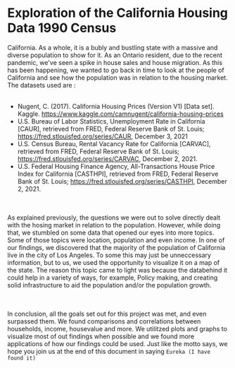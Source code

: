 # Exploration of the California Housing Data 1990 Census

California. As a whole, it is a bubly and bustling state with a massive and diverse population to show for it. As an Ontario resident, due to the recent pandemic, we've seen a spike in house sales and house migration. As this has been happening, we wanted to go back in time to look at the people of California and see how the population was in relation to the housing market. <br /> 
The datasets used are :  <br /> <br /> 
  - Nugent, C. (2017). California Housing Prices (Version V1) [Data set]. Kaggle. https://www.kaggle.com/camnugent/california-housing-prices 
  - U.S. Bureau of Labor Statistics, Unemployment Rate in California [CAUR], retrieved from FRED, Federal Reserve Bank of St. Louis; https://fred.stlouisfed.org/series/CAUR, December 3, 2021 
  - U.S. Census Bureau, Rental Vacancy Rate for California [CARVAC], retrieved from FRED, Federal Reserve Bank of St. Louis; https://fred.stlouisfed.org/series/CARVAC, December 2, 2021.
  - U.S. Federal Housing Finance Agency, All-Transactions House Price Index for California [CASTHPI], retrieved from FRED, Federal Reserve Bank of St. Louis; https://fred.stlouisfed.org/series/CASTHPI, December 2, 2021. 

<br /><br />As explained previously, the questions we were out to solve directly dealt with the hosing market in relation to the population. However, while doing that, we stumbled on some data that opened our eyes into more topics. Some of those topics were location, population and even income. In one of our findings, we discovered that the majority of the population of California live in the city of Los Angeles. To some this may just be unneccessary information, but to us, we used the opportunity to visualize it on a map of the state. The reason this topic came to light was because the databehind it could help in a variety of ways, for example, Policy making, and creating solid infrastructure to aid the population and/or the population growth.

<br /><br />In conclusion, all the goals set out for this project was met, and even surpassed them. We found comparisons and correlations between households,  income, housevalue and more. We utilitzed plots and graphs to visualize most of out findings when possible and we found more applications of how our findings could be used. Just like the motto says, we hope you join us at the end of this document in saying `Eureka (I have found it)`
